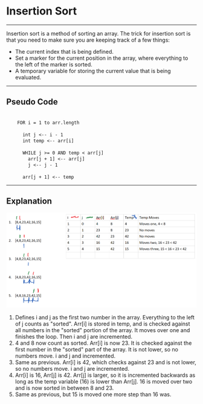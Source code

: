 # Insertion Sort
---

Insertion sort is a method of sorting an array.  The trick for insertion
sort is that you need to make sure you are keeping track of a few things:

* The current index that is being defined.
* Set a marker for the current position in the array, where everything
to the left of the marker is sorted.
* A temporary variable for storing the current value that is being evaluated.

---

## Pseudo Code

```InsertionSort(int[] arr)
  
    FOR i = 1 to arr.length
    
      int j <-- i - 1
      int temp <-- arr[i]
      
      WHILE j >= 0 AND temp < arr[j]
        arr[j + 1] <-- arr[j]
        j <-- j - 1
        
      arr[j + 1] <-- temp

```

---

## Explanation

![Binary Search Whiteboard](../../assets/InsertionSortBlog.png)
1) Defines i and j as the first two number in the array. Everything to the
left of j counts as "sorted". Arr[i] is stored in temp, and is checked against
all numbers in the "sorted" portion of the array.  It moves over one and
finishes the loop. Then i and j are incremented.
2) 4 and 8 now count as sorted. Arr[i] is now 23. It is checked against
the first number in the "sorted" part of the array. It is not lower, so
no numbers move. i and j and incremented.
3) Same as previous. Arr[i] is 42, which checks against 23 and is not lower,
so no numbers move. i and j are incremented.
4) Arr[i] is 16, Arr[j] is 42. Arr[j] is larger, so it is incremented
backwards as long as the temp variable (16) is lower than Arr[j].  16 is
moved over two and is now sorted in between 8 and 23.
5) Same as previous, but 15 is moved one more step than 16 was.

